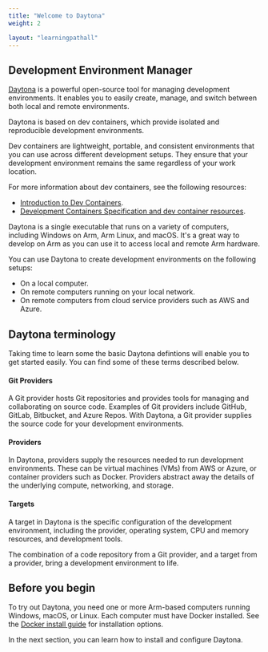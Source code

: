 ```yaml
---
title: "Welcome to Daytona"
weight: 2

layout: "learningpathall"
---
```


## Development Environment Manager

[Daytona](https://www.daytona.io/) is a powerful open-source tool for managing development environments. It enables you to easily create, manage, and switch between both local and remote environments. 

Daytona is based on dev containers, which provide isolated and reproducible development environments.

Dev containers are lightweight, portable, and consistent environments that you can use across different development setups. They ensure that your development environment remains the same regardless of your work location. 

For more information about dev containers, see the following resources:
- [Introduction to Dev Containers](https://code.visualstudio.com/docs/remote/containers/).
- [Development Containers Specification and dev container resources](https://github.com/devcontainers/).

Daytona is a single executable that runs on a variety of computers, including Windows on Arm, Arm Linux, and macOS. It's a great way to develop on Arm as you can use it to access local and remote Arm hardware. 

You can use Daytona to create development environments on the following setups:

* On a local computer.
* On remote computers running on your local network.
* On remote computers from cloud service providers such as AWS and Azure. 

## Daytona terminology

Taking time to learn some the basic Daytona defintions will enable you to get started easily. You can find some of these terms described below. 

#### Git Providers

A Git provider hosts Git repositories and provides tools for managing and collaborating on source code. Examples of Git providers include GitHub, GitLab, Bitbucket, and Azure Repos. With Daytona, a Git provider supplies the source code for your development environments.

#### Providers

In Daytona, providers supply the resources needed to run development environments. These can be virtual machines (VMs) from AWS or Azure, or container providers such as Docker. Providers abstract away the details of the underlying compute, networking, and storage.

#### Targets

A target in Daytona is the specific configuration of the development environment, including the provider, operating system, CPU and memory resources, and development tools. 

The combination of a code repository from a Git provider, and a target from a provider, bring a development environment to life. 

## Before you begin

To try out Daytona, you need one or more Arm-based computers running Windows, macOS, or Linux. Each computer must have Docker installed. See the [Docker install guide](/install-guides/docker/) for installation options. 

In the next section, you can learn how to install and configure Daytona.
